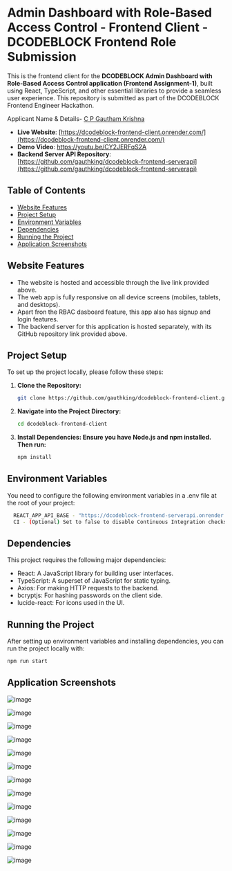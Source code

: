 # Admin Dashboard with Role-Based Access Control - Frontend Client - DCODEBLOCK Frontend Role Submission

This is the frontend client for the **DCODEBLOCK Admin Dashboard with Role-Based Access Control application (Frontend Assignment-1)**, built using React, TypeScript, and other essential libraries to provide a seamless user experience. This repository is submitted as part of the DCODEBLOCK Frontend Engineer Hackathon.

Applicant Name & Details- [C P Gautham Krishna](https://www.linkedin.com/in/c-p-gautham-krishna-580450227/)

- **Live Website**: [https://dcodeblock-frontend-client.onrender.com/](https://dcodeblock-frontend-client.onrender.com/)
- **Demo Video**: https://youtu.be/CY2JERFqS2A
- **Backend Server API Repository**: [https://github.com/gauthking/dcodeblock-frontend-serverapi](https://github.com/gauthking/dcodeblock-frontend-serverapi)

## Table of Contents
- [Website Features](#website-features)
- [Project Setup](#project-setup)
- [Environment Variables](#environment-variables)
- [Dependencies](#dependencies)
- [Running the Project](#running-the-project)
- [Application Screenshots](#application-screenshots)

## Website Features
- The website is hosted and accessible through the live link provided above.
- The web app is fully responsive on all device screens (mobiles, tablets, and desktops).
- Apart fron the RBAC dasboard feature, this app also has signup and login features.
- The backend server for this application is hosted separately, with its GitHub repository link provided above.

## Project Setup

To set up the project locally, please follow these steps:

1. **Clone the Repository:**
   ```bash
   git clone https://github.com/gauthking/dcodeblock-frontend-client.git

2. **Navigate into the Project Directory:**
   ```bash
   cd dcodeblock-frontend-client

3. **Install Dependencies: Ensure you have Node.js and npm installed. Then run:**
   ```bash
   npm install

## Environment Variables
You need to configure the following environment variables in a .env file at the root of your project:
  ```bash
    REACT_APP_API_BASE - "https://dcodeblock-frontend-serverapi.onrender.com"
    CI - (Optional) Set to false to disable Continuous Integration checks locally.
```

## Dependencies
   This project requires the following major dependencies:

- React: A JavaScript library for building user interfaces.
- TypeScript: A superset of JavaScript for static typing.
- Axios: For making HTTP requests to the backend.
-  bcryptjs: For hashing passwords on the client side.
- lucide-react: For icons used in the UI.

## Running the Project
After setting up environment variables and installing dependencies, you can run the project locally with:
   ```bash
   npm run start
```

## Application Screenshots
![image](https://github.com/user-attachments/assets/9b51c128-db50-4812-a8a3-7ec079bcd905)

![image](https://github.com/user-attachments/assets/d3c074eb-78bd-46d6-b5e9-c74c8b376fc9)

![image](https://github.com/user-attachments/assets/041afffc-5a21-49a1-8b80-a45832da1572)

![image](https://github.com/user-attachments/assets/a55c5abd-a352-4966-8f3c-b07a1083d23c)

![image](https://github.com/user-attachments/assets/109766ef-fbe2-4c90-a13e-e183db41dee1)

![image](https://github.com/user-attachments/assets/43be72fe-cd2f-466a-8de6-498783cd6318)

![image](https://github.com/user-attachments/assets/622d31d6-f43e-4f21-b070-afb780f726e0)

![image](https://github.com/user-attachments/assets/04d3fa1f-4f1b-41ea-a93b-d0c1368c5eae)

![image](https://github.com/user-attachments/assets/68434ff2-9558-47df-ae80-5a2add3e91ac)

![image](https://github.com/user-attachments/assets/2b0208cd-f73c-4b21-82ef-cb87080af1b2)

![image](https://github.com/user-attachments/assets/2b24869b-39c5-42e4-9daf-eda7befb0340)

![image](https://github.com/user-attachments/assets/fdb37c6e-8e05-4333-b0ef-22069b3e0dc4)

![image](https://github.com/user-attachments/assets/60b4d536-53fe-4aa9-93c0-1f8798d7e9ff)

